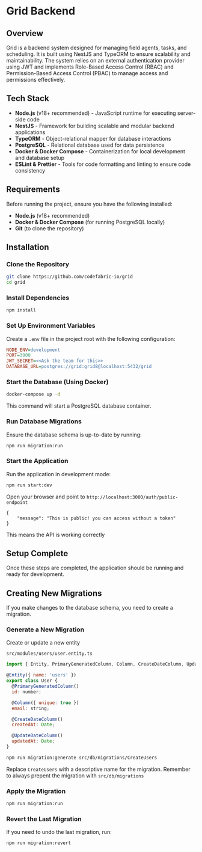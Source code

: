 # Grid Backend

## Overview
Grid is a backend system designed for managing field agents, tasks, and scheduling. It is built using NestJS and TypeORM to ensure scalability and maintainability. The system relies on an external authentication provider using JWT and implements Role-Based Access Control (RBAC) and Permission-Based Access Control (PBAC) to manage access and permissions effectively.

## Tech Stack
- **Node.js** (v18+ recommended) - JavaScript runtime for executing server-side code
- **NestJS** - Framework for building scalable and modular backend applications
- **TypeORM** - Object-relational mapper for database interactions
- **PostgreSQL** - Relational database used for data persistence
- **Docker & Docker Compose** - Containerization for local development and database setup
- **ESLint & Prettier** - Tools for code formatting and linting to ensure code consistency

## Requirements
Before running the project, ensure you have the following installed:

- **Node.js** (v18+ recommended)
- **Docker & Docker Compose** (for running PostgreSQL locally)
- **Git** (to clone the repository)

## Installation

### Clone the Repository
```bash
git clone https://github.com/codefabric-io/grid
cd grid
```

### Install Dependencies
```bash
npm install
```

### Set Up Environment Variables
Create a `.env` file in the project root with the following configuration:

```ini
NODE_ENV=development
PORT=3000
JWT_SECRET=<<Ask the team for this>>
DATABASE_URL=postgres://grid:grid8@localhost:5432/grid
```

### Start the Database (Using Docker)
```bash
docker-compose up -d
```
This command will start a PostgreSQL database container.

### Run Database Migrations
Ensure the database schema is up-to-date by running:

```bash
npm run migration:run
```

### Start the Application
Run the application in development mode:

```bash
npm run start:dev
```

Open your browser and point to `http://localhost:3000/auth/public-endpoint`

```
{
    "message": "This is public! you can access without a token"
}
```

This means the API is working correctly

## Setup Complete
Once these steps are completed, the application should be running and ready for development.

## Creating New Migrations
If you make changes to the database schema, you need to create a migration.

### Generate a New Migration

Create or update a new entity

`src/modules/users/user.entity.ts`

```js
import { Entity, PrimaryGeneratedColumn, Column, CreateDateColumn, UpdateDateColumn } from 'typeorm';

@Entity({ name: 'users' })
export class User {
  @PrimaryGeneratedColumn()
  id: number;

  @Column({ unique: true })
  email: string;

  @CreateDateColumn()
  createdAt: Date;

  @UpdateDateColumn()
  updatedAt: Date;
}
```

```bash
npm run migration:generate src/db/migrations/CreateUsers
```
Replace `CreateUsers` with a descriptive name for the migration. Remember to always prepent the migration with `src/db/migrations`

### Apply the Migration
```bash
npm run migration:run
```

### Revert the Last Migration
If you need to undo the last migration, run:
```bash
npm run migration:revert
```

